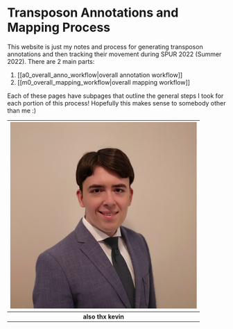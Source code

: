 # Transposon Annotations and Mapping Process

This website is just my notes and process for generating transposon annotations and then tracking their movement during SPUR 2022 (Summer 2022). There are 2 main parts:

1. [[a0_overall_anno_workflow|overall annotation workflow]]
2. [[m0_overall_mapping_workflow|overall mapping workflow]]

Each of these pages have subpages that outline the general steps I took for each portion of this process! Hopefully this makes sense to somebody other than me :) 


  | ![Kevin](kevin.png) |
  |:--:|
  | <b>also thx kevin</b> |

